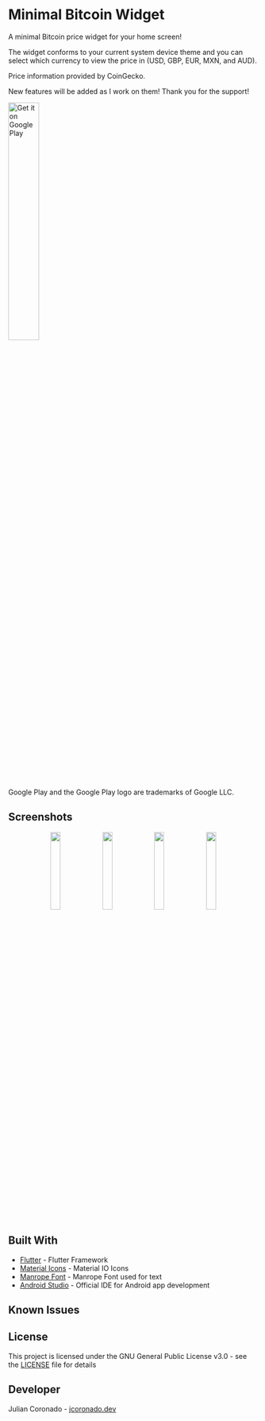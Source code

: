 # Minimal Bitcoin Widget

A minimal Bitcoin price widget for your home screen!

The widget conforms to your current system device theme and you can select which currency to view the price in (USD, GBP, EUR, MXN, and AUD).

Price information provided by CoinGecko.

New features will be added as I work on them! Thank you for the support!

<a href='https://play.google.com/store/apps/details?id=com.jcoronado.minimalbitcoinwidget&pcampaignid=pcampaignidMKT-Other-global-all-co-prtnr-py-PartBadge-Mar2515-1'><img alt='Get it on Google Play' src='https://play.google.com/intl/en_us/badges/static/images/badges/en_badge_web_generic.png' width="35%"/></a>

Google Play and the Google Play logo are trademarks of Google LLC.

## Screenshots

<p align="center">
  <img src="screenshots/image1.png" width="20%">
  <img src="screenshots/image2.png" width="20%">
  <img src="screenshots/image3.png" width="20%">
  <img src="screenshots/image4.png" width="20%">
</p>

## Built With
* [Flutter](https://flutter.dev/) - Flutter Framework
* [Material Icons](https://material.io/resources/icons/) - Material IO Icons
* [Manrope Font](https://manropefont.com/) - Manrope Font used for text
* [Android Studio](https://developer.android.com/studio) - Official IDE for Android app development

## Known Issues

## License
This project is licensed under the GNU General Public License v3.0 - see the [LICENSE](LICENSE) file for details

## Developer
Julian Coronado - [jcoronado.dev](https://jcoronado.dev)
